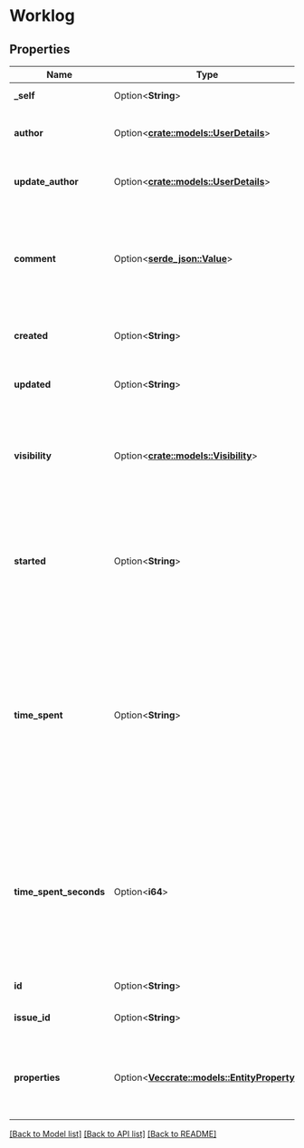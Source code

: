 # Worklog

## Properties

Name | Type | Description | Notes
------------ | ------------- | ------------- | -------------
**_self** | Option<**String**> | The URL of the worklog item. | [optional][readonly]
**author** | Option<[**crate::models::UserDetails**](UserDetails.md)> | Details of the user who created the worklog. | [optional][readonly]
**update_author** | Option<[**crate::models::UserDetails**](UserDetails.md)> | Details of the user who last updated the worklog. | [optional][readonly]
**comment** | Option<[**serde_json::Value**](serde_json::Value.md)> | A comment about the worklog in [Atlassian Document Format](https://developer.atlassian.com/cloud/jira/platform/apis/document/structure/). Optional when creating or updating a worklog. | [optional]
**created** | Option<**String**> | The datetime on which the worklog was created. | [optional][readonly]
**updated** | Option<**String**> | The datetime on which the worklog was last updated. | [optional][readonly]
**visibility** | Option<[**crate::models::Visibility**](Visibility.md)> | Details about any restrictions in the visibility of the worklog. Optional when creating or updating a worklog. | [optional]
**started** | Option<**String**> | The datetime on which the worklog effort was started. Required when creating a worklog. Optional when updating a worklog. | [optional]
**time_spent** | Option<**String**> | The time spent working on the issue as days (\\#d), hours (\\#h), or minutes (\\#m or \\#). Required when creating a worklog if `timeSpentSeconds` isn't provided. Optional when updating a worklog. Cannot be provided if `timeSpentSecond` is provided. | [optional]
**time_spent_seconds** | Option<**i64**> | The time in seconds spent working on the issue. Required when creating a worklog if `timeSpent` isn't provided. Optional when updating a worklog. Cannot be provided if `timeSpent` is provided. | [optional]
**id** | Option<**String**> | The ID of the worklog record. | [optional][readonly]
**issue_id** | Option<**String**> | The ID of the issue this worklog is for. | [optional][readonly]
**properties** | Option<[**Vec<crate::models::EntityProperty>**](EntityProperty.md)> | Details of properties for the worklog. Optional when creating or updating a worklog. | [optional]

[[Back to Model list]](../README.md#documentation-for-models) [[Back to API list]](../README.md#documentation-for-api-endpoints) [[Back to README]](../README.md)


